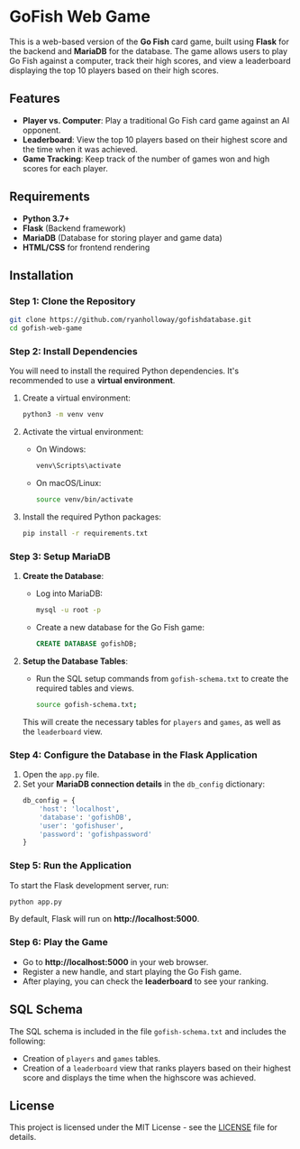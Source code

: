 
# GoFish Web Game

This is a web-based version of the **Go Fish** card game, built using **Flask** for the backend and **MariaDB** for the database. The game allows users to play Go Fish against a computer, track their high scores, and view a leaderboard displaying the top 10 players based on their high scores.

## Features
- **Player vs. Computer**: Play a traditional Go Fish card game against an AI opponent.
- **Leaderboard**: View the top 10 players based on their highest score and the time when it was achieved.
- **Game Tracking**: Keep track of the number of games won and high scores for each player.

## Requirements
- **Python 3.7+**
- **Flask** (Backend framework)
- **MariaDB** (Database for storing player and game data)
- **HTML/CSS** for frontend rendering

## Installation

### Step 1: Clone the Repository
```bash
git clone https://github.com/ryanholloway/gofishdatabase.git
cd gofish-web-game
```

### Step 2: Install Dependencies
You will need to install the required Python dependencies. It's recommended to use a **virtual environment**.

1. Create a virtual environment:
   ```bash
   python3 -m venv venv
   ```

2. Activate the virtual environment:
   - On Windows:
     ```bash
     venv\Scripts\activate
     ```
   - On macOS/Linux:
     ```bash
     source venv/bin/activate
     ```

3. Install the required Python packages:
   ```bash
   pip install -r requirements.txt
   ```

### Step 3: Setup MariaDB

1. **Create the Database**:
   - Log into MariaDB:
     ```bash
     mysql -u root -p
     ```
   - Create a new database for the Go Fish game:
     ```sql
     CREATE DATABASE gofishDB;
     ```

2. **Setup the Database Tables**:
   - Run the SQL setup commands from `gofish-schema.txt` to create the required tables and views.
     ```bash
     source gofish-schema.txt;
     ```

   This will create the necessary tables for `players` and `games`, as well as the `leaderboard` view.

### Step 4: Configure the Database in the Flask Application

1. Open the `app.py` file.
2. Set your **MariaDB connection details** in the `db_config` dictionary:
   ```python
   db_config = {
       'host': 'localhost',
       'database': 'gofishDB',
       'user': 'gofishuser',
       'password': 'gofishpassword'
   }
   ```

### Step 5: Run the Application

To start the Flask development server, run:

```bash
python app.py
```

By default, Flask will run on **http://localhost:5000**.

### Step 6: Play the Game

- Go to **http://localhost:5000** in your web browser.
- Register a new handle, and start playing the Go Fish game.
- After playing, you can check the **leaderboard** to see your ranking.

## SQL Schema

The SQL schema is included in the file `gofish-schema.txt` and includes the following:
- Creation of `players` and `games` tables.
- Creation of a `leaderboard` view that ranks players based on their highest score and displays the time when the highscore was achieved.

## License

This project is licensed under the MIT License - see the [LICENSE](LICENSE) file for details.
